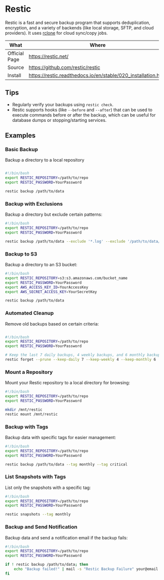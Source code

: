 # Restic

Restic is a fast and secure backup program that supports deduplication, encryption, and a variety of backends (like local storage, SFTP, and cloud providers). 
It uses [rclone](rclone.md) for cloud sync/copy jobs.

| What          | Where                                                           |
|---------------|-----------------------------------------------------------------|
| Official Page | <https://restic.net/>                                           |
| Source        | <https://github.com/restic/restic>                              |
| Install       | <https://restic.readthedocs.io/en/stable/020_installation.html> |

## Tips

- Regularly verify your backups using ```restic check```.
- Restic supports hooks (like ```--before``` and ```--after```) that can be used to execute commands before or after the backup, which can be useful for database dumps or stopping/starting services.

## Examples

### Basic Backup

Backup a directory to a local repository

```bash

#!/bin/bash
export RESTIC_REPOSITORY=/path/to/repo
export RESTIC_PASSWORD=YourPassword

restic backup /path/to/data
```

### Backup with Exclusions

Backup a directory but exclude certain patterns:

```bash
#!/bin/bash
export RESTIC_REPOSITORY=/path/to/repo
export RESTIC_PASSWORD=YourPassword

restic backup /path/to/data --exclude '*.log' --exclude '/path/to/data/temp/'
```

### Backup to S3

Backup a directory to an S3 bucket:

```bash
#!/bin/bash
export RESTIC_REPOSITORY=s3:s3.amazonaws.com/bucket_name
export RESTIC_PASSWORD=YourPassword
export AWS_ACCESS_KEY_ID=YourAccessKey
export AWS_SECRET_ACCESS_KEY=YourSecretKey

restic backup /path/to/data
```

### Automated Cleanup

Remove old backups based on certain criteria:

```bash

#!/bin/bash
export RESTIC_REPOSITORY=/path/to/repo
export RESTIC_PASSWORD=YourPassword

# Keep the last 7 daily backups, 4 weekly backups, and 6 monthly backups
restic forget --prune --keep-daily 7 --keep-weekly 4 --keep-monthly 6
```

### Mount a Repository

Mount your Restic repository to a local directory for browsing:

```bash
#!/bin/bash
export RESTIC_REPOSITORY=/path/to/repo
export RESTIC_PASSWORD=YourPassword

mkdir /mnt/restic
restic mount /mnt/restic
```

### Backup with Tags

Backup data with specific tags for easier management:

```bash
#!/bin/bash
export RESTIC_REPOSITORY=/path/to/repo
export RESTIC_PASSWORD=YourPassword

restic backup /path/to/data --tag monthly --tag critical
```

### List Snapshots with Tags

List only the snapshots with a specific tag:

```bash
#!/bin/bash
export RESTIC_REPOSITORY=/path/to/repo
export RESTIC_PASSWORD=YourPassword

restic snapshots --tag monthly
```

### Backup and Send Notification

Backup data and send a notification email if the backup fails:

```bash
#!/bin/bash
export RESTIC_REPOSITORY=/path/to/repo
export RESTIC_PASSWORD=YourPassword

if ! restic backup /path/to/data; then
    echo "Backup failed!" | mail -s "Restic Backup Failure" your@email.com
fi
```
